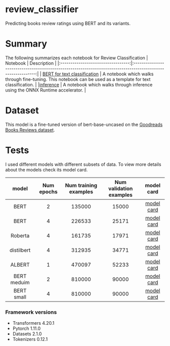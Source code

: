 # review_classifier
Predicting books review ratings using BERT and its variants.


# Summary
The following summarizes each notebook for Review  Classification
| Notebook                           | Description                                                                                                  | 
|:----------------------------------:|:------------------------------------------------------------------------------------------------------------:|
| [BERT for text classification](https://github.com/lilyaYAHIAOUI/review_classifier/blob/main/bert-for-text-classification.ipynb)       | A notebook which walks through fine-tuning. This notebook can be used as a template for text classification. | 
|[inference](https://github.com/lilyaYAHIAOUI/review_classifier/blob/main/inference.ipynb)                          | A notebook which walks through inference using  the ONNX Runtime accelerator.                                | 

# Dataset
This model is a fine-tuned version of bert-base-uncased on the [Goodreads Books Reviews dataset](https://www.kaggle.com/competitions/goodreads-books-reviews-290312/data). 

# Tests 
I used different models with different subsets of data. To view more details about the models check its model card.

| model         | Num epochs | Num training examples   | Num validation examples     |  model card                                                                    |
|:-------------:|:----------:|:-----------------------:|:---------------------------:|:------------------------------------------------------------------------------:|
| BERT          | 2          | 135000                  | 15000                       |[model card](https://huggingface.co/lilouuch/Goodreads_Books_Reviews_BERT_51)   |
| BERT          | 4          | 226533                  | 25171                       |[model card](https://huggingface.co/lilouuch/Goodreads_Books_Reviews_BERT_50)   |
|Roberta        | 4          | 161735                  | 17971                       |[model card](https://huggingface.co/lilouuch/Goodreads_Books_Reviews_Roberta_50)|
|distilbert     | 4          | 312935                  | 34771                       |[model card](https://huggingface.co/lilouuch/Goodreads_Books_Reviews_distilbert)|
|ALBERT         | 1          | 470097                  | 52233                       |[model card](https://huggingface.co/lilouuch/Goodreads_Books_Reviews_ALBERT)    |
|BERT meduim    | 2          | 810000                  | 90000                       |[model card](https://huggingface.co/lilouuch/Goodreads_Books_Reviews_med2_50)   |
|BERT small     | 4          | 810000                  | 90000                       |[model card](https://huggingface.co/lilouuch/Goodreads_Books_Reviews_small1_50) |







### Framework versions

- Transformers 4.20.1
- Pytorch 1.11.0
- Datasets 2.1.0
- Tokenizers 0.12.1
